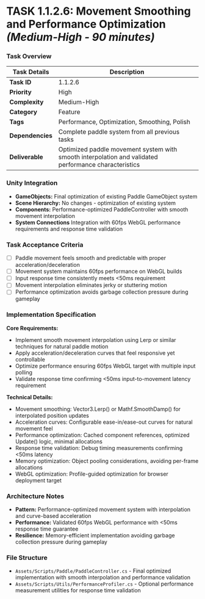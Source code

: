 # **TASK 1.1.2.6: Movement Smoothing and Performance Optimization** *(Medium-High - 90 minutes)*

### **Task Overview**

| Task Details | Description |
| --- | --- |
| **Task ID** | 1.1.2.6 |
| **Priority** | High |
| **Complexity** | Medium-High |
| **Category** | Feature |
| **Tags** | Performance, Optimization, Smoothing, Polish |
| **Dependencies** | Complete paddle system from all previous tasks |
| **Deliverable** | Optimized paddle movement system with smooth interpolation and validated performance characteristics |

### **Unity Integration**

- **GameObjects:** Final optimization of existing Paddle GameObject system
- **Scene Hierarchy:** No changes - optimization of existing system
- **Components:** Performance-optimized PaddleController with smooth movement interpolation
- **System Connections** Integration with 60fps WebGL performance requirements and response time validation

### **Task Acceptance Criteria**

- [ ] Paddle movement feels smooth and predictable with proper acceleration/deceleration
- [ ] Movement system maintains 60fps performance on WebGL builds
- [ ] Input response time consistently meets <50ms requirement
- [ ] Movement interpolation eliminates jerky or stuttering motion
- [ ] Performance optimization avoids garbage collection pressure during gameplay

### **Implementation Specification**

**Core Requirements:**
- Implement smooth movement interpolation using Lerp or similar techniques for natural paddle motion
- Apply acceleration/deceleration curves that feel responsive yet controllable
- Optimize performance ensuring 60fps WebGL target with multiple input polling
- Validate response time confirming <50ms input-to-movement latency requirement

**Technical Details:**
- Movement smoothing: Vector3.Lerp() or Mathf.SmoothDamp() for interpolated position updates
- Acceleration curves: Configurable ease-in/ease-out curves for natural movement feel
- Performance optimization: Cached component references, optimized Update() logic, minimal allocations
- Response time validation: Debug timing measurements confirming <50ms latency
- Memory optimization: Object pooling considerations, avoiding per-frame allocations
- WebGL optimization: Profile-guided optimization for browser deployment target

### **Architecture Notes**

- **Pattern:** Performance-optimized movement system with interpolation and curve-based acceleration
- **Performance:** Validated 60fps WebGL performance with <50ms response time guarantee  
- **Resilience:** Memory-efficient implementation avoiding garbage collection pressure during gameplay

### **File Structure**

- `Assets/Scripts/Paddle/PaddleController.cs` - Final optimized implementation with smooth interpolation and performance validation
- `Assets/Scripts/Utils/PerformanceProfiler.cs` - Optional performance measurement utilities for response time validation